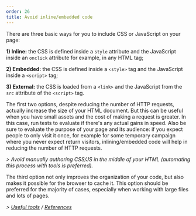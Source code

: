 ```yaml
---
order: 26
title: Avoid inline/embedded code
---
```


There are three basic ways for you to include CSS or JavaScript on your page:

**1) Inline:** the CSS is defined inside a `style` attribute and the JavaScript inside an `onclick` attribute for example, in any HTML tag;

**2) Embedded:** the CSS is defined inside a `<style>` tag and the JavaScript inside a `<script>` tag;

**3) External:** the CSS is loaded from a `<link>` and the JavaScript from the `src` attribute of the `<script>` tag.

The first two options, despite reducing the number of HTTP requests, actually increase the size of your HTML document. But this can be useful when you have small assets and the cost of making a request is greater. In this case, run tests to evaluate if there's any actual gains in speed. Also be sure to evaluate the purpose of your page and its audience: if you expect people to only visit it once, for example for some temporary campaign where you never expect return visitors, inlining/embedded code will help in reducing the number of HTTP requests.

*> Avoid manually authoring CSS/JS in the middle of your HTML (automating this process with tools is preferred).*

The third option not only improves the organization of your code, but also makes it possible for the browser to cache it. This option should be preferred for the majority of cases, especially when working with large files and lots of pages.

*> [Useful tools](https://github.com/zenorocha/browser-diet/wiki/Tools#wiki-avoid-inlineembedded-code) / [References](https://github.com/zenorocha/browser-diet/wiki/References#avoid-inlineembedded-code)*
